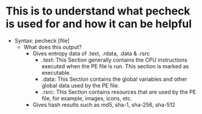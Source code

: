 # This is to understand what pecheck is used for and how it can be helpful

- Syntax: pecheck [file]
  - What does this output?
    - Gives entropy data of .text, .rdata, .data & .rsrc
      - .text: This Section generally contains the CPU instructions executed when the PE file is run. This section is marked as executable.
      - .data: This Section contains the global variables and other global data used by the PE file.
      - .rsrc: This Section contains resources that are used by the PE file, for example, images, icons, etc.
    - Gives hash results such as md5, sha-1, sha-256, sha-512
